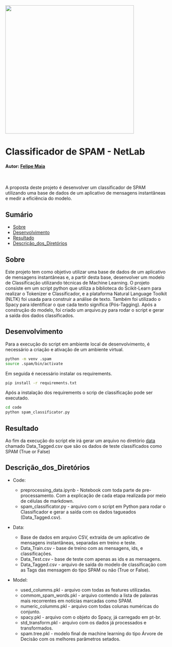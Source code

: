 <div align="left">
<img src="https://github.com/felipebmaia/netlab_spam_classificator/issues/1#issue-1340719540" width="400px" />
</div>


# Classificador de SPAM - NetLab

#### Autor: [Felipe Maia](https://www.linkedin.com/in/felipe-b-maia/)

<br/>

A proposta deste projeto é desenvolver um classificador de SPAM utilizando uma base de dados de um aplicativo de mensagens instantâneas e medir a eficiência do modelo.

## Sumário

- [Sobre](#sobre)
- [Desenvolvimento](#desenvolvimento)
- [Resultado](#resultado)
- [Descrição_dos_Diretórios](#descrição_dos_diretórios)

## Sobre

Este projeto tem como objetivo utilizar uma base de dados de um aplicativo de mensagens instantâneas e, a partir desta base, desenvolver um modelo de Classificação utilizando técnicas de Machine Learning. O projeto consiste em um script python que utiliza a biblioteca do Scikit-Learn para realizar o Tokenizer e Classificador, e a plataforma Natural Language Toolkit (NLTK) foi usada para construir a análise de texto. Também foi utilizado o Spacy para identificar o que cada texto significa (Pós-Tagging). Após a construção do modelo, foi criado um arquivo.py para rodar o script e gerar a saída dos dados classificados.

## Desenvolvimento

Para a execução do script em ambiente local de desenvolvimento, é necessário a criação e ativação de um ambiente virtual.

```bash
python -m venv .spam
source .spam/bin/activate
```

Em seguida é necessário instalar os requirements.

```bash
pip install -r requirements.txt
```

Após a instalação dos requirements o scrip de classificação pode ser executado.

```bash
cd code
python spam_classificator.py
```

## Resultado

Ao fim da execução do script ele irá gerar um arquivo no diretório [data](./data) chamado Data_Tagged.csv que são os dados de teste classificados como SPAM (True or False)

## Descrição_dos_Diretórios

- Code:
  - preprocessing_data.ipynb - Notebook com toda parte de pre-processamento. Com a explicação de cada etapa realizada por meio de células de markdown.
  - spam_classificator.py - arquivo com o script em Python para rodar o Classificador e gerar a saída com os dados tagueados (Data_Tagged.csv).

- Data:
  - Base de dados em arquivo CSV, extraída de um aplicativo de mensagens instantâneas, separadas em treino e teste.
  - Data_Train.csv - base de treino com as mensagens, ids, e classificações.
  - Data_Test.csv - base de teste com apenas as ids e as mensagens.
  - Data_Tagged.csv - arquivo de saída do modelo de classificação com as Tags das mensagem do tipo SPAM ou não (True or False).

- Model:
  - used_columms.pkl - arquivo com todas as features utilizadas.  
  - commom_spam_words.pkl - arquivo contendo a lista de palavras mais recorrentes em notícias marcadas como SPAM.  
  - numeric_columms.pkl - arquivo com todas colunas numéricas do conjunto.  
  - spacy.pkl - arquivo com o objeto do Spacy, já carregado em pt-br.
  - std_transform.pkl - arquivo com os dados já processados e transformados.
  - spam.tree.pkl - modelo final de machine learning do tipo Árvore de Decisão com os melhores parâmetros setados.  
  

